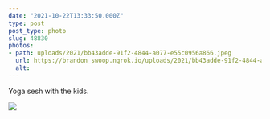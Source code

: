 ```yaml
---
date: "2021-10-22T13:33:50.000Z"
type: post 
post_type: photo
slug: 48830
photos: 
- path: uploads/2021/bb43adde-91f2-4844-a077-e55c0956a866.jpeg
  url: https://brandon_swoop.ngrok.io/uploads/2021/bb43adde-91f2-4844-a077-e55c0956a866.jpeg
  alt: 
---
```

Yoga sesh with the kids. 


![](/uploads/2021/bb43adde-91f2-4844-a077-e55c0956a866.jpeg)
